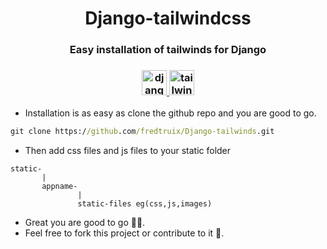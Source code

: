 <h1 align="center">Django-tailwindcss</h1>
<h3 align="center">Easy installation of tailwinds for Django</h3>
<h3 align="center"></a> <a href="https://www.djangoproject.com/" target="_blank" rel="noreferrer"> <img src="https://cdn.worldvectorlogo.com/logos/django.svg" alt="django" width="40" height="40"/> </a> <a href="https://tailwindcss.com/" target="_blank" rel="noreferrer"> <img src="https://www.vectorlogo.zone/logos/tailwindcss/tailwindcss-icon.svg" alt="tailwind" width="40" height="40"/> </a></h3>


- Installation is as easy as clone the github repo and you are good to go.

```cmd
git clone https://github.com/fredtruix/Django-tailwinds.git
```

- Then add css files and js files to your static folder

```folder
static-
       |
       appname-
               |
               static-files eg(css,js,images)
```
- Great you are good to go 👊🏻.
- Feel free to fork this project or contribute to it 🥳.

